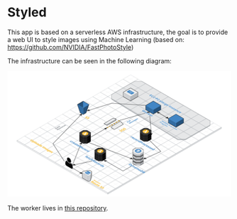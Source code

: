 # Styled

This app is based on a serverless AWS infrastructure, the goal is to provide a web UI to style images using Machine Learning (based on: https://github.com/NVIDIA/FastPhotoStyle)

The infrastructure can be seen in the following diagram:

![arch](architecture.png)

The worker lives in [this repository](https://github.com/Carlows/styled-worker).